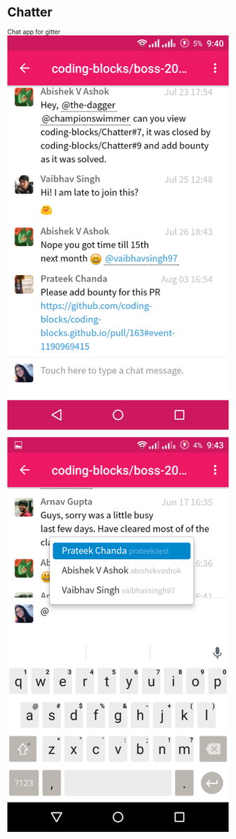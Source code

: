 # Chatter
Chat app for gitter
![alt text](https://github.com/ArushiSinghal/Chatter/blob/development/screenshot_app.png)

![alt text](https://github.com/ArushiSinghal/Chatter/blob/development/screenshot_app1.png)
